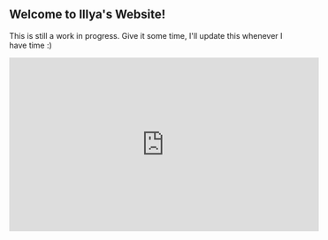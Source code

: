 ## Welcome to Illya's Website!

This is still a work in progress. Give it some time, I'll update this whenever I have time :)

<iframe width="560" height="315" src="https://www.youtube.com/embed/dQw4w9WgXcQ?autoplay=1&mute=1" title="YouTube video player" frameborder="0" allow="accelerometer; autoplay; clipboard-write; encrypted-media; gyroscope; picture-in-picture" allowfullscreen></iframe>
